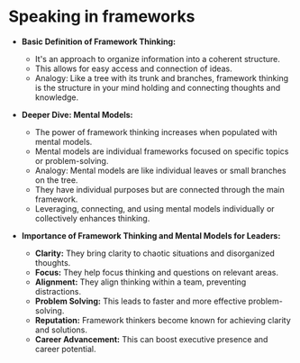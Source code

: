 
Speaking in frameworks
=====================
*   **Basic Definition of Framework Thinking:**
    
    *   It's an approach to organize information into a coherent structure.
    *   This allows for easy access and connection of ideas.
    *   Analogy: Like a tree with its trunk and branches, framework thinking is the structure in your mind holding and connecting thoughts and knowledge.
*   **Deeper Dive: Mental Models:**
    
    *   The power of framework thinking increases when populated with mental models.
    *   Mental models are individual frameworks focused on specific topics or problem-solving.
    *   Analogy: Mental models are like individual leaves or small branches on the tree.
    *   They have individual purposes but are connected through the main framework.
    *   Leveraging, connecting, and using mental models individually or collectively enhances thinking.
 
*   **Importance of Framework Thinking and Mental Models for Leaders:**
    
    *   **Clarity:** They bring clarity to chaotic situations and disorganized thoughts.
    *   **Focus:** They help focus thinking and questions on relevant areas.
    *   **Alignment:** They align thinking within a team, preventing distractions.
    *   **Problem Solving:** This leads to faster and more effective problem-solving.
    *   **Reputation:** Framework thinkers become known for achieving clarity and solutions.
    *   **Career Advancement:** This can boost executive presence and career potential.
